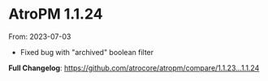 # AtroPM 1.1.24
From: 2023-07-03

* Fixed bug with "archived" boolean filter

**Full Changelog**: https://github.com/atrocore/atropm/compare/1.1.23...1.1.24